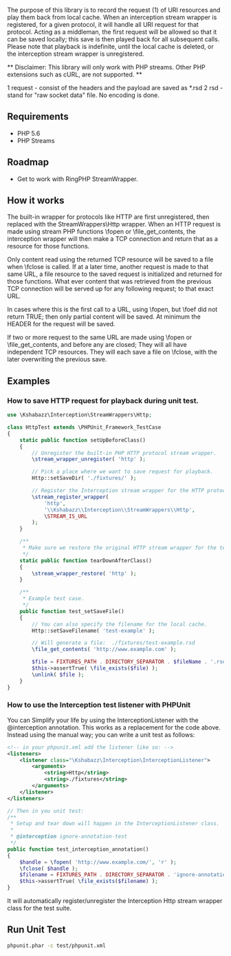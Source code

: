 The purpose of this library is to record the request (1) of URI resources and play them back from local cache. When an
interception stream wrapper is registered, for a given protocol, it will handle all URI request for that protocol.
Acting as a middleman, the first request will be allowed so that it can be saved locally; this save is then played back
for all subsequent calls. Please note that playback is indefinite, until the local cache is deleted, or the interception
stream wrapper is unregistered.

** Disclaimer: This library will only work with PHP streams. Other PHP extensions such as cURL, are not supported. **

1 request - consist of the headers and the payload are saved as *.rsd
2 rsd - stand for "raw socket data" file. No encoding is done.


## Requirements

* PHP 5.6
* PHP Streams

## Roadmap

* Get to work with RingPHP StreamWrapper.

## How it works

The built-in wrapper for protocols like HTTP are first unregistered, then replaced with the StreamWrappers\Http wrapper.
When an HTTP request is made using stream PHP functions \fopen or \file_get_contents, the interception wrapper will then
make a TCP connection and return that as a resource for those functions.

Only content read using the returned TCP resource will be saved to a file when \fclose is called. If at a later time,
another request is made to that same URL, a file resource to the saved request is initialized and returned for those
functions. What ever content that was retrieved from the previous TCP connection will be served up for any following
request; to that exact URL.

In cases where this is the first call to a URL, using \fopen, but \foef did not return TRUE; then only partial content
will be saved. At minimum the HEADER for the request will be saved.

If two or more request to the same URL are made using \fopen or \file_get_contents, and before any are closed; They will
all have independent TCP resources. They will each save a file on \fclose, with the later overwriting the previous save.


## Examples

### How to save HTTP request for playback during unit test.

```php
use \Kshabazz\Interception\StreamWrappers\Http;

class HttpTest extends \PHPUnit_Framework_TestCase
{
    static public function setUpBeforeClass()
    {
        // Unregister the built-in PHP HTTP protocol stream wrapper.
        \stream_wrapper_unregister( 'http' );

        // Pick a place where we want to save request for playback.
        Http::setSaveDir( './fixtures/' );

        // Register the Interception stream wrapper for the HTTP protocol.
        \stream_register_wrapper(
            'http',
            '\\Kshabazz\\Interception\\StreamWrappers\\Http',
            \STREAM_IS_URL
        );
    }

    /**
     * Make sure we restore the original HTTP stream wrapper for the test environment.
     */
    static public function tearDownAfterClass()
    {
        \stream_wrapper_restore( 'http' );
    }

    /**
     * Example test case.
     */
    public function test_setSaveFile()
    {
        // You can also specify the filename for the local cache.
        Http::setSaveFilename( 'test-example' );

        // Will generate a file:  ./fixtures/test-example.rsd
        \file_get_contents( 'http://www.example.com' );

        $file = FIXTURES_PATH . DIRECTORY_SEPARATOR . $fileName . '.rsd';
        $this->assertTrue( \file_exists($file) );
        \unlink( $file );
    }
}
```

### How to use the Interception test listener with PHPUnit

You can Simplify your life by using the InterceptionListener with the @interception annotation. This works as a
replacement for the code above. Instead using the manual way; you can write a unit test as follows:

```xml
<!-- in your phpunit.xml add the listener like so: -->
<listeners>
    <listener class="\Kshabazz\Interception\InterceptionListener">
        <arguments>
            <string>Http</string>
            <string>./fixtures</string>
        </arguments>
    </listener>
</listeners>
```

```php
// Then in you unit test:
/**
 * Setup and tear down will happen in the InterceptionListener class.
 *
 * @interception ignore-annotation-test
 */
public function test_interception_annotation()
{
    $handle = \fopen( 'http://www.example.com/', 'r' );
    \fclose( $handle );
    $filename = FIXTURES_PATH . DIRECTORY_SEPARATOR . 'ignore-annotation-test.rsd';
    $this->assertTrue( \file_exists($filename) );
}
```

It will automatically register/unregister the Interception Http stream wrapper class for the test suite.

## Run Unit Test

```bash
phpunit.phar -c test/phpunit.xml
```